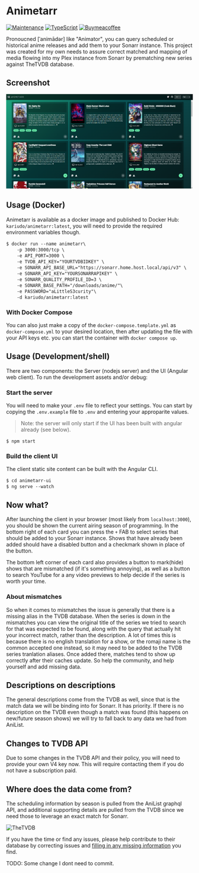 # Animetarr

[![Maintenance](https://img.shields.io/badge/Maintained%3F-yes-blu.svg)](https://GitHub.com/Naereen/StrapDown.js/graphs/commit-activity)
[![TypeScript](https://badgen.net/badge/icon/typescript?icon=typescript&label)](https://typescriptlang.org)
[![Buymeacoffee](https://badgen.net/badge/icon/buymeacoffee?icon=buymeacoffee&label)](<[https://https://www.buymeacoffee.com/](https://www.buymeacoffee.com/kariudo)>)

Pronoucned [ˈanimādər] like "Animator", you can query scheduled or historical anime releases and add them to your Sonarr instance. This project was created for my own needs to assure correct matched and mapping of media flowing into my Plex instance from Sonarr by prematching new series against TheTVDB database.

## Screenshot

![screenshot](./.assests/screenshot.png)

## Usage (Docker)

Animetarr is available as a docker image and published to Docker Hub: `kariudo/animetarr:latest`, you will need to provide the required environment variables though.

```shell
$ docker run --name animetarr\
    -p 3000:3000/tcp \
    -e API_PORT=3000 \
    -e TVDB_API_KEY="YOURTVDBIDKEY" \
    -e SONARR_API_BASE_URL="https://sonarr.home.host.local/api/v3" \
    -e SONARR_API_KEY="YOURSONARRAPIKEY" \
    -e SONARR_QUALITY_PROFILE_ID=3 \
    -e SONARR_BASE_PATH="/downloads/anime/"\
    -e PASSWORD="aLittleS3curity"\
    -d kariudo/animetarr:latest
```

### With Docker Compose

You can also just make a copy of the `docker-compose.template.yml` as `docker-compose.yml` to your desired location, then after updating the file with your API keys etc. you can start the container with `docker compose up`.

## Usage (Development/shell)

There are two components: the Server (nodejs server) and the UI (Angular web client). To run the development assets and/or debug:

### Start the server

You will need to make your `.env` file to reflect your settings. You can start by copying the `.env.example` file to `.env` and entering your approparite values.

> Note: the server will only start if the UI has been built with angular already (see below).

```shell
$ npm start
```

### Build the client UI

The client static site content can be built with the Angular CLI.

```shell
$ cd animetarr-ui
$ ng serve --watch
```

## Now what?

After launching the client in your browser (most likely from `localhost:3000`), you should be shown the current airing season of programming. In the bottom right of each card you can press the `+` FAB to select series that should be added to your Sonarr instance. Shows that have already been added should have a disabled button and a checkmark shown in place of the button.

The bottom left corner of each card also provides a button to mark(hide) shows that are mismatched (if it's something annoying), as well as a button to search YouTube for a any video previews to help decide if the series is worth your time.

### About mismatches

So when it comes to mismatches the issue is generally that there is a missing alias in the TVDB database. When the series is down in the mismatches you can view the original title of the series we tried to search for that was expected to be found, along with the query that actually hit your incorrect match, rather than the description. A lot of times this is because there is no english translation for a show, or the romaji name is the common accepted one instead, so it may need to be added to the TVDB series tranlation aliases. Once added there, matches tend to show up correctly after their caches update. So help the community, and help yourself and add missing data.

## Descriptions on descriptions

The general descriptions come from the TVDB as well, since that is the match data we will be binding into for Sonarr. It has priority. If there is no description on the TVDB even though a match was found (this happens on new/future season shows) we will try to fall back to any data we had from AniList.

## Changes to TVDB API

Due to some changes in the TVDB API and their policy, you will need to provide your own V4 key now. This will require contacting them if you do
not have a subscription paid.

## Where does the data come from?

The scheduling information by season is pulled from the AniList graphql API, and additional supporting details are pulled from the TVDB since we need those to leverage an exact match for Sonarr.

![TheTVDB](https://www.thetvdb.com/images/attribution/logo2.png)

If you have the time or find any issues, please help contribute to their database by correcting issues and [filling in any missing information](https://www.thetvdb.com/points) you find.

TODO: Some change I dont need to commit.
